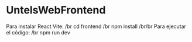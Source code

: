 # UntelsWebFrontend

Para instalar React Vite:
/br
cd frontend
/br
npm install
/br/br
Para ejecutar el código:
/br
npm run dev
